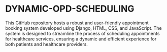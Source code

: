 # DYNAMIC-OPD-SCHEDULING
This GitHub repository hosts a robust and user-friendly appointment booking system developed using Django, HTML, CSS, and JavaScript. The system is designed to streamline the process of scheduling appointments for healthcare services, ensuring a dynamic and efficient experience for both patients and healthcare providers.
